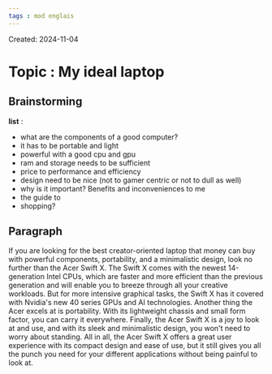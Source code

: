 ```yaml
---
tags : mod englais
---
```

Created: 2024-11-04

# Topic : **My ideal laptop**
## Brainstorming

**list** : 
- what are the components of a good computer?
- it has to be portable and light
- powerful with a good cpu and gpu
-  ram and storage needs to be sufficient
- price to performance and efficiency
- design need to be nice (not to gamer centric or not to dull as well)
- why is it important? Benefits and inconveniences to me
- the guide to
- shopping?

## Paragraph

If you are looking for the best creator-oriented laptop that money can buy with powerful components, portability, and a minimalistic design, look no further than the Acer Swift X. The Swift X comes with the newest 14-generation Intel CPUs, which are faster and more efficient than the previous generation and will enable you to breeze through all your creative workloads. But for more intensive graphical tasks, the Swift X has it covered with Nvidia's new 40 series GPUs and AI technologies. Another thing the Acer excels at is portability. With its lightweight chassis and small form factor, you can carry it everywhere. Finally, the Acer Swift X is a joy to look at and use, and with its sleek and minimalistic design, you won't need to worry about standing. All in all, the Acer Swift X offers a great user experience with its compact design and ease of use, but it still gives you all the punch you need for your different applications without being painful to look at.